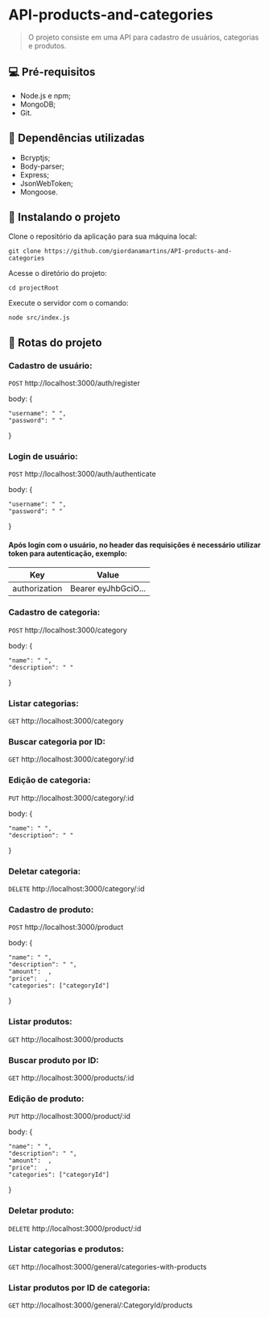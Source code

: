 # API-products-and-categories
> O projeto consiste em uma API para cadastro de usuários, categorias e produtos.

## 💻 Pré-requisitos
- Node.js e npm;
- MongoDB;
- Git.
  
## 🔭 Dependências utilizadas
- Bcryptjs;
- Body-parser;
- Express;
- JsonWebToken;
- Mongoose.

## 🚀 Instalando o projeto
Clone o repositório da aplicação para sua máquina local:
```
git clone https://github.com/giordanamartins/API-products-and-categories
```
Acesse o diretório do projeto:
```
cd projectRoot
```
Execute o servidor com o comando:
```
node src/index.js
```
## 🧭 Rotas do projeto
### Cadastro de usuário:

``POST`` http://localhost:3000/auth/register

body: {

    "username": " ",
    "password": " "
}

### Login de usuário:

``POST`` http://localhost:3000/auth/authenticate

body: {

    "username": " ",
    "password": " "
}

#### Após login com o usuário, no header das requisições é necessário utilizar token para autenticação, exemplo:
| Key           | Value               |
| ------------- | ------------------- |
| authorization | Bearer eyJhbGciO... |

### Cadastro de categoria:

``POST`` http://localhost:3000/category

body: {

    "name": " ",
    "description": " "
}

### Listar categorias:

``GET`` http://localhost:3000/category

### Buscar categoria por ID:

``GET`` http://localhost:3000/category/:id

### Edição de categoria:

``PUT`` http://localhost:3000/category/:id

body: {

    "name": " ",
    "description": " "
}

### Deletar categoria:

``DELETE`` http://localhost:3000/category/:id

### Cadastro de produto:

``POST`` http://localhost:3000/product

body: {

    "name": " ",
    "description": " ",
    "amount":  ,
    "price":  ,
    "categories": ["categoryId"]
}

### Listar produtos:

``GET`` http://localhost:3000/products

### Buscar produto por ID:

``GET`` http://localhost:3000/products/:id

### Edição de produto:

``PUT`` http://localhost:3000/product/:id

body: {

    "name": " ",
    "description": " ",
    "amount":  ,
    "price":  ,
    "categories": ["categoryId"]
}

### Deletar produto:

``DELETE`` http://localhost:3000/product/:id

### Listar categorias e produtos:

``GET`` http://localhost:3000/general/categories-with-products

### Listar produtos por ID de categoria:

``GET`` http://localhost:3000/general/:CategoryId/products
